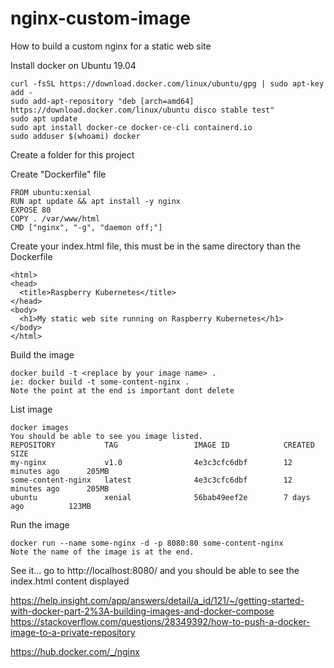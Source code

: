 # nginx-custom-image
How to build a custom nginx for a static web site

Install docker on Ubuntu 19.04
    
    curl -fsSL https://download.docker.com/linux/ubuntu/gpg | sudo apt-key add -
    sudo add-apt-repository "deb [arch=amd64] https://download.docker.com/linux/ubuntu disco stable test"
    sudo apt update
    sudo apt install docker-ce docker-ce-cli containerd.io
    sudo adduser $(whoami) docker 

Create a folder for this project

Create "Dockerfile" file

    FROM ubuntu:xenial
    RUN apt update && apt install -y nginx
    EXPOSE 80
    COPY . /var/www/html
    CMD ["nginx", "-g", "daemon off;"]
    
Create your index.html file, this must be in the same directory than the Dockerfile

    <html>
    <head>
      <title>Raspberry Kubernetes</title>
    </head>
    <body>
      <h1>My static web site running on Raspberry Kubernetes</h1>
    </body>
    </html>
    
Build the image

    docker build -t <replace by your image name> .
    ie: docker build -t some-content-nginx .
    Note the point at the end is important dont delete
    
List image
    
    docker images
    You should be able to see you image listed.
    REPOSITORY           TAG                 IMAGE ID            CREATED             SIZE
    my-nginx             v1.0                4e3c3cfc6dbf        12 minutes ago      205MB
    some-content-nginx   latest              4e3c3cfc6dbf        12 minutes ago      205MB
    ubuntu               xenial              56bab49eef2e        7 days ago          123MB

Run the image

    docker run --name some-nginx -d -p 8080:80 some-content-nginx
    Note the name of the image is at the end.
    
See it...
    go to http://localhost:8080/
    and you should be able to see the index.html content displayed
    


    
    
   https://help.insight.com/app/answers/detail/a_id/121/~/getting-started-with-docker-part-2%3A-building-images-and-docker-compose
https://stackoverflow.com/questions/28349392/how-to-push-a-docker-image-to-a-private-repository

   https://hub.docker.com/_/nginx
